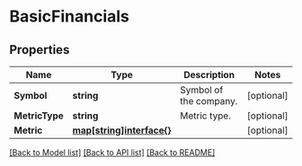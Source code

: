# BasicFinancials

## Properties

Name | Type | Description | Notes
------------ | ------------- | ------------- | -------------
**Symbol** | **string** | Symbol of the company. | [optional] 
**MetricType** | **string** | Metric type. | [optional] 
**Metric** | [**map[string]interface{}**](.md) |  | [optional] 

[[Back to Model list]](../README.md#documentation-for-models) [[Back to API list]](../README.md#documentation-for-api-endpoints) [[Back to README]](../README.md)


